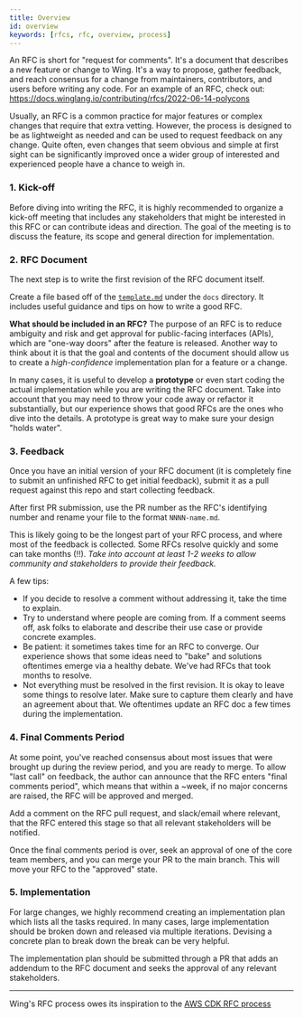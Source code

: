 ```yaml
---
title: Overview
id: overview
keywords: [rfcs, rfc, overview, process]
---
```


An RFC is short for "request for comments". It's a document that describes a new feature or change
to Wing. It's a way to propose, gather feedback, and reach consensus for a change from maintainers,
contributors, and users before writing any code. For an example of an RFC, check out:
https://docs.winglang.io/contributing/rfcs/2022-06-14-polycons

Usually, an RFC is a common practice for major features or complex changes that require that extra
vetting. However, the process is designed to be as lightweight as needed and can be used to request
feedback on any change. Quite often, even changes that seem obvious and simple at first sight can be
significantly improved once a wider group of interested and experienced people have a chance to
weigh in.

### 1. Kick-off

Before diving into writing the RFC, it is highly recommended to organize a
kick-off meeting that includes any stakeholders that might be interested in this RFC or can contribute ideas and direction. The goal of the meeting is to discuss the feature, its scope and general direction for
implementation.

### 2. RFC Document

The next step is to write the first revision of the RFC document itself.

Create a file based off of the [`template.md`](docs/contributing/999-rfcs/template.md) under the `docs` directory. It includes useful guidance and tips on how to write a good RFC.

**What should be included in an RFC?** The purpose of an RFC is to reduce
ambiguity and risk and get approval for public-facing interfaces (APIs), which are "one-way doors" after the feature is released. Another way to think about it is that the goal and contents of the document should allow us to create a *high-confidence* implementation plan for a feature or a change.

In many cases, it is useful to develop a **prototype** or even start coding the actual implementation while you are writing the RFC document. Take into account that you may need to throw your code away or refactor it substantially, but our experience shows that good RFCs are the ones who dive into the details. A prototype is great way to make sure your design "holds water".

### 3. Feedback

Once you have an initial version of your RFC document (it is completely fine to submit an unfinished RFC to get initial feedback), submit it as a pull request against this repo and start collecting feedback.

After first PR submission, use the PR number as the RFC's identifying number and rename your file to the format `NNNN-name.md`.

This is likely going to be the longest part of your RFC process, and where most of the feedback is collected. Some RFCs resolve quickly and some can take months (!!). *Take into account at least 1-2 weeks to allow community and stakeholders to provide their feedback.*

A few tips:

- If you decide to resolve a comment without addressing it, take the time to explain.
- Try to understand where people are coming from. If a comment seems off, ask folks to elaborate and describe their use case or provide concrete examples.
- Be patient: it sometimes takes time for an RFC to converge. Our experience shows that some ideas need to "bake" and solutions oftentimes emerge via a healthy debate. We've had RFCs that took months to resolve.
- Not everything must be resolved in the first revision. It is okay to leave some things to resolve later. Make sure to capture them clearly and have an agreement about that. We oftentimes update an RFC doc a few times during the implementation.

### 4. Final Comments Period

At some point, you've reached consensus about most issues that were brought up during the review period, and you are ready to merge. To allow "last call" on feedback, the author can announce that the RFC enters "final comments period", which means that within a ~week, if no major concerns are raised, the RFC will be approved and merged.

Add a comment on the RFC pull request, and slack/email where relevant, that the RFC entered this stage so that all relevant stakeholders will be notified.

Once the final comments period is over, seek an approval of one of the core team members, and you can merge your PR to the main branch. This will move your RFC to the "approved" state.

### 5. Implementation

For large changes, we highly recommend creating an implementation plan which lists all the tasks required. In many cases, large implementation  should be broken down and released via multiple iterations. Devising a concrete plan to break down the break can be very helpful.

The implementation plan should be submitted through a PR that adds an addendum to the RFC document and seeks the approval of any relevant stakeholders.

---

Wing's RFC process owes its inspiration to the [AWS CDK RFC process](https://github.com/aws/aws-cdk-rfcs)
